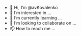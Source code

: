 - 👋 Hi, I’m @avKovalenko
- 👀 I’m interested in ...
- 🌱 I’m currently learning ...
- 💞️ I’m looking to collaborate on ...
- 📫 How to reach me ...

<!---
avKovalenko/avKovalenko is a ✨ special ✨ repository because its `README.md` (this file) appears on your GitHub profile.
You can click the Preview link to take a look at your changes.
--->
